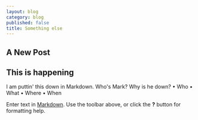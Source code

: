 ```yaml
---
layout: blog
category: blog
published: false
title: Something else
---
```

## A New Post
## This is happening

I am puttin' this down in Markdown. Who's Mark? Why is he down?
• Who
• What
• Where
• When

Enter text in [Markdown](http://daringfireball.net/projects/markdown/). Use the toolbar above, or click the **?** button for formatting help.
